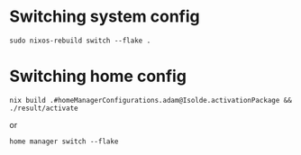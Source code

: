 # Switching system config

```sudo nixos-rebuild switch --flake .```

# Switching home config

```nix build .#homeManagerConfigurations.adam@Isolde.activationPackage && ./result/activate```

or

```home manager switch --flake```

